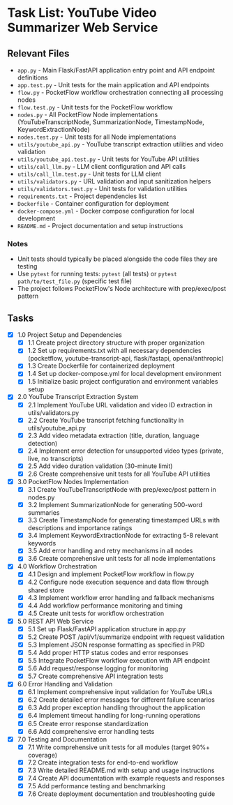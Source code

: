 # Task List: YouTube Video Summarizer Web Service

## Relevant Files

- `app.py` - Main Flask/FastAPI application entry point and API endpoint definitions
- `app.test.py` - Unit tests for the main application and API endpoints
- `flow.py` - PocketFlow workflow orchestration connecting all processing nodes
- `flow.test.py` - Unit tests for the PocketFlow workflow
- `nodes.py` - All PocketFlow Node implementations (YouTubeTranscriptNode, SummarizationNode, TimestampNode, KeywordExtractionNode)
- `nodes.test.py` - Unit tests for all Node implementations
- `utils/youtube_api.py` - YouTube transcript extraction utilities and video validation
- `utils/youtube_api.test.py` - Unit tests for YouTube API utilities
- `utils/call_llm.py` - LLM client configuration and API calls
- `utils/call_llm.test.py` - Unit tests for LLM client
- `utils/validators.py` - URL validation and input sanitization helpers
- `utils/validators.test.py` - Unit tests for validation utilities
- `requirements.txt` - Project dependencies list
- `Dockerfile` - Container configuration for deployment
- `docker-compose.yml` - Docker compose configuration for local development
- `README.md` - Project documentation and setup instructions

### Notes

- Unit tests should typically be placed alongside the code files they are testing
- Use `pytest` for running tests: `pytest` (all tests) or `pytest path/to/test_file.py` (specific test file)
- The project follows PocketFlow's Node architecture with prep/exec/post pattern

## Tasks

- [x] 1.0 Project Setup and Dependencies
  - [x] 1.1 Create project directory structure with proper organization
  - [x] 1.2 Set up requirements.txt with all necessary dependencies (pocketflow, youtube-transcript-api, flask/fastapi, openai/anthropic)
  - [x] 1.3 Create Dockerfile for containerized deployment
  - [x] 1.4 Set up docker-compose.yml for local development environment
  - [x] 1.5 Initialize basic project configuration and environment variables setup

- [x] 2.0 YouTube Transcript Extraction System
  - [x] 2.1 Implement YouTube URL validation and video ID extraction in utils/validators.py
  - [x] 2.2 Create YouTube transcript fetching functionality in utils/youtube_api.py
  - [x] 2.3 Add video metadata extraction (title, duration, language detection)
  - [x] 2.4 Implement error detection for unsupported video types (private, live, no transcripts)
  - [x] 2.5 Add video duration validation (30-minute limit)
  - [x] 2.6 Create comprehensive unit tests for all YouTube API utilities

- [x] 3.0 PocketFlow Nodes Implementation
  - [x] 3.1 Create YouTubeTranscriptNode with prep/exec/post pattern in nodes.py
  - [x] 3.2 Implement SummarizationNode for generating 500-word summaries
  - [x] 3.3 Create TimestampNode for generating timestamped URLs with descriptions and importance ratings
  - [x] 3.4 Implement KeywordExtractionNode for extracting 5-8 relevant keywords
  - [x] 3.5 Add error handling and retry mechanisms in all nodes
  - [x] 3.6 Create comprehensive unit tests for all node implementations

- [x] 4.0 Workflow Orchestration
  - [x] 4.1 Design and implement PocketFlow workflow in flow.py
  - [x] 4.2 Configure node execution sequence and data flow through shared store
  - [x] 4.3 Implement workflow error handling and fallback mechanisms
  - [x] 4.4 Add workflow performance monitoring and timing
  - [x] 4.5 Create unit tests for workflow orchestration

- [x] 5.0 REST API Web Service
  - [x] 5.1 Set up Flask/FastAPI application structure in app.py
  - [x] 5.2 Create POST /api/v1/summarize endpoint with request validation
  - [x] 5.3 Implement JSON response formatting as specified in PRD
  - [x] 5.4 Add proper HTTP status codes and error responses
  - [x] 5.5 Integrate PocketFlow workflow execution with API endpoint
  - [x] 5.6 Add request/response logging for monitoring
  - [x] 5.7 Create comprehensive API integration tests

- [x] 6.0 Error Handling and Validation
  - [x] 6.1 Implement comprehensive input validation for YouTube URLs
  - [x] 6.2 Create detailed error messages for different failure scenarios
  - [x] 6.3 Add proper exception handling throughout the application
  - [x] 6.4 Implement timeout handling for long-running operations
  - [x] 6.5 Create error response standardization
  - [x] 6.6 Add comprehensive error handling tests

- [x] 7.0 Testing and Documentation
  - [x] 7.1 Write comprehensive unit tests for all modules (target 90%+ coverage)
  - [x] 7.2 Create integration tests for end-to-end workflow
  - [x] 7.3 Write detailed README.md with setup and usage instructions
  - [x] 7.4 Create API documentation with example requests and responses
  - [x] 7.5 Add performance testing and benchmarking
  - [x] 7.6 Create deployment documentation and troubleshooting guide